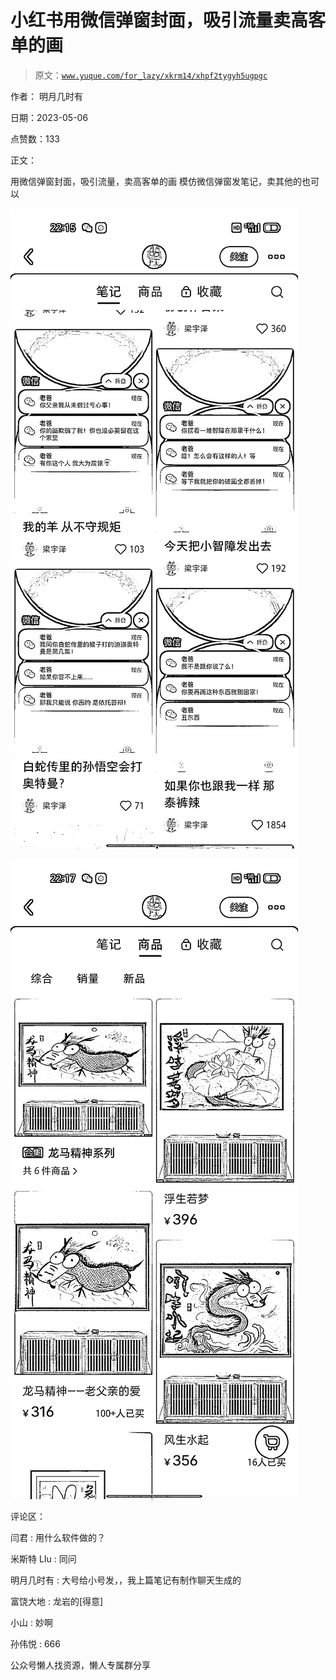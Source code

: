 # 小红书用微信弹窗封面，吸引流量卖高客单的画

> 原文：[`www.yuque.com/for_lazy/xkrm14/xhpf2tygyh5ugpgc`](https://www.yuque.com/for_lazy/xkrm14/xhpf2tygyh5ugpgc)

作者： 明月几时有

日期：2023-05-06

点赞数：133

正文：

用微信弹窗封面，吸引流量，卖高客单的画 模仿微信弹窗发笔记，卖其他的也可以

![](img/8ecac5a6c65ebdfd2b2ec2d5ff0f54bd.png)

![](img/1d2322ee41d1d7217e9a98ed967c738d.png)

评论区：

闫君 : 用什么软件做的？

米斯特 LIu : 同问

明月几时有 : 大号给小号发，，我上篇笔记有制作聊天生成的

富饶大地 : 龙岩的[得意]

小山 : 妙啊

孙伟悦 : 666

公众号懒人找资源，懒人专属群分享

